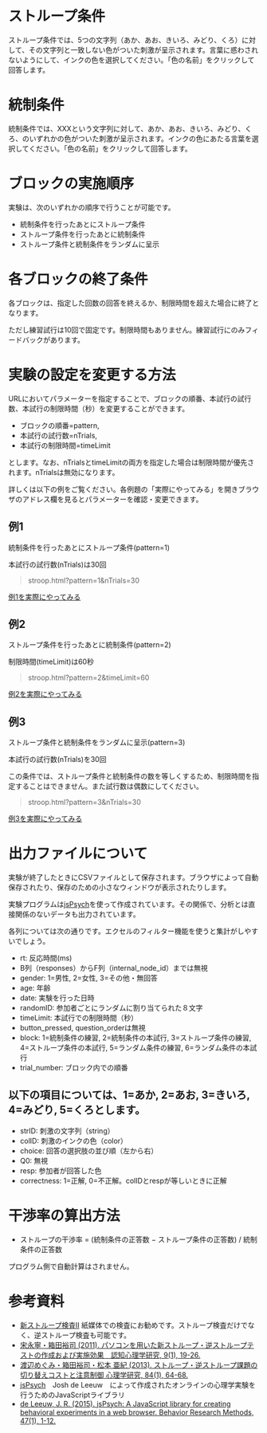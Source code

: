 # ストループ条件

ストループ条件では、5つの文字列（あか、あお、きいろ、みどり、くろ）に対して、その文字列と一致しない色がついた刺激が呈示されます。言葉に惑わされないようにして、インクの色を選択してください。「色の名前」をクリックして回答します。

# 統制条件

統制条件では、XXXという文字列に対して、あか、あお、きいろ、みどり、くろ、のいずれかの色がついた刺激が呈示されます。インクの色にあたる言葉を選択してください。「色の名前」をクリックして回答します。

# ブロックの実施順序

実験は、次のいずれかの順序で行うことが可能です。

- 統制条件を行ったあとにストループ条件
- ストループ条件を行ったあとに統制条件
- ストループ条件と統制条件をランダムに呈示

# 各ブロックの終了条件

各ブロックは、指定した回数の回答を終えるか、制限時間を超えた場合に終了となります。

ただし練習試行は10回で固定です。制限時間もありません。練習試行にのみフィードバックがあります。

# 実験の設定を変更する方法

URLにおいてパラメーターを指定することで、ブロックの順番、本試行の試行数、本試行の制限時間（秒）を変更することができます。

- ブロックの順番=pattern, 
- 本試行の試行数=nTrials, 
- 本試行の制限時間=timeLimit

とします。なお、nTrialsとtimeLimitの両方を指定した場合は制限時間が優先されます。nTrialsは無効になります。

詳しくは以下の例をご覧ください。各例題の「実際にやってみる」を開きブラウザのアドレス欄を見るとパラメーターを確認・変更できます。

## 例1

統制条件を行ったあとにストループ条件(pattern=1)

本試行の試行数(nTrials)は30回

> stroop.html?pattern=1&nTrials=30

[例1を実際にやってみる](stroop.html?pattern=1&nTrials=30)

## 例2

ストループ条件を行ったあとに統制条件(pattern=2)

制限時間(timeLimit)は60秒

> stroop.html?pattern=2&timeLimit=60

[例2を実際にやってみる](stroop.html?pattern=2&timeLimit=60)

## 例3

ストループ条件と統制条件をランダムに呈示(pattern=3)

本試行の試行数(nTrials)を30回

この条件では、ストループ条件と統制条件の数を等しくするため、制限時間を指定することはできません。また試行数は偶数にしてください。

> stroop.html?pattern=3&nTrials=30

[例3を実際にやってみる](stroop.html?pattern=3&nTrials=30)

# 出⼒ファイルについて

実験が終了したときにCSVファイルとして保存されます。ブラウザによって自動保存されたり、保存のための小さなウィンドウが表示されたりします。

実験プログラムは[jsPsych](https://www.jspsych.org/)を使って作成されています。その関係で、分析とは直接関係のないデータも出力されています。

各列については次の通りです。エクセルのフィルター機能を使うと集計がしやすいでしょう。

- rt: 反応時間(ms)
- B列（responses）からF列（internal_node_id）までは無視
- gender: 1=男性, 2=女性, 3=その他・無回答
- age: 年齢
- date: 実験を行った日時
- randomID: 参加者ごとにランダムに割り当てられた８文字
- timeLimit: 本試行での制限時間（秒）
- button_pressed, question_orderは無視
- block: 1=統制条件の練習, 2=統制条件の本試行, 3=ストループ条件の練習, 4=ストループ条件の本試行, 5=ランダム条件の練習, 6=ランダム条件の本試行
- trial_number: ブロック内での順番

## 以下の項目については、1=あか, 2=あお, 3=きいろ, 4=みどり, 5=くろとします。

- strID: 刺激の文字列（string）
- colID: 刺激のインクの色（color）
- choice: 回答の選択肢の並び順（左から右）
- Q0: 無視
- resp: 参加者が回答した色
- correctness: 1=正解, 0=不正解。colIDとrespが等しいときに正解

# ⼲渉率の算出⽅法

- ストループの⼲渉率 = (統制条件の正答数 − ストループ条件の正答数) / 統制条件の正答数

プログラム側で自動計算はされません。

# 参考資料

- [新ストループ検査Ⅱ](http://www.toyophysical.co.jp/sinnsutoru-pu1.htm) 紙媒体での検査にお勧めです。ストループ検査だけでなく、逆ストループ検査も可能です。
- [宋永寧・箱田裕司 (2011). パソコンを用いた新ストループ・逆ストループテストの作成および実施効果　認知心理学研究, 9(1), 19-26.](https://www.jstage.jst.go.jp/article/jcogpsy/9/1/9_1_19/_article/-char/ja/)
- [渡辺めぐみ・箱田裕司・松本 亜紀 (2013). ストループ・逆ストループ課題の切り替えコストと注意制御 心理学研究, 84(1), 64-68.](https://www.jstage.jst.go.jp/article/jjpsy/84/1/84_64/_article/-char/ja/)
- [jsPsych](https://www.jspsych.org/)　Josh de Leeuw　によって作成されたオンラインの心理学実験を行うためのJavaScriptライブラリ
- [de Leeuw, J. R. (2015). jsPsych: A JavaScript library for creating behavioral experiments in a web browser. Behavior Research Methods, 47(1), 1-12.](https://link.springer.com/article/10.3758/s13428-014-0458-y)